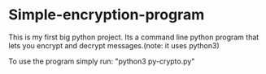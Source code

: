 # Simple-encryption-program
This is my first big python project. Its a command line python program that lets you encrypt and decrypt messages.(note: it uses python3)

To use the program simply run:
"python3 py-crypto.py"
